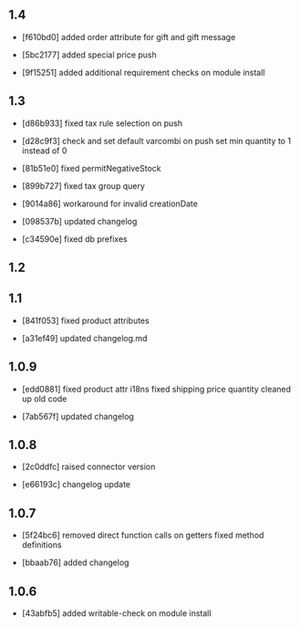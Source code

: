 1.4
------
- [f610bd0]
  added order attribute for gift and gift message

- [5bc2177]
  added special price push

- [9f15251]
  added additional requirement checks on module install

1.3
------
- [d86b933]
  fixed tax rule selection on push

- [d28c9f3]
  check and set default varcombi on push
  set min quantity to 1 instead of 0

- [81b51e0]
  fixed permitNegativeStock

- [899b727]
  fixed tax group query

- [9014a86]
  workaround for invalid creationDate

- [098537b]
  updated changelog

- [c34590e]
  fixed db prefixes

1.2
------

1.1
------
- [841f053]
  fixed product attributes

- [a31ef49]
  updated changelog.md

1.0.9
------
- [edd0881]
  fixed product attr i18ns
  fixed shipping price quantity
  cleaned up old code

- [7ab567f]
  updated changelog

1.0.8
------
- [2c0ddfc]
  raised connector version

- [e66193c]
  changelog update

1.0.7
------
- [5f24bc6]
  removed direct function calls on getters
  fixed method definitions

- [bbaab76]
  added changelog

1.0.6
------
- [43abfb5]
  added writable-check on module install

